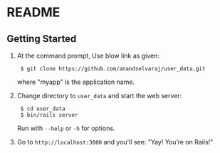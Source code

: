 # README

## Getting Started

1. At the command prompt, Use blow link as given:

        $ git clone https://github.com/anandselvaraj/user_data.git

   where "myapp" is the application name.

2. Change directory to `user_data` and start the web server:

        $ cd user_data
        $ bin/rails server

   Run with `--help` or `-h` for options.

3. Go to `http://localhost:3000` and you'll see:
"Yay! You’re on Rails!"
